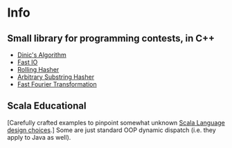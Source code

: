 # Info

## Small library for programming contests, in C++

- [Dinic's Algorithm](code_library/dinic.cpp)
- [Fast IO](code_library/parser.cpp)
- [Rolling Hasher](code/rolling_hasher.cpp)
- [Arbitrary Substring Hasher](code/hasher.cpp)
- [Fast Fourier Transformation](code/fft.cpp)

## Scala Educational

[Carefully crafted examples to pinpoint somewhat unknown [Scala Language design choices](scala/binding_examples).]
Some are just standard OOP dynamic dispatch (i.e. they apply to Java as well).


